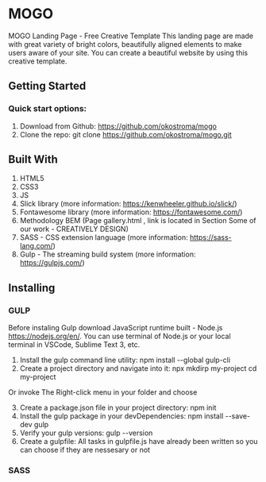 # MOGO

MOGO Landing Page - Free Creative Template
This landing page are made with great variety of bright colors, beautifully aligned elements to make users aware of your site.
You can create a beautiful website by using this creative template.

## Getting Started

### Quick start options:
1. Download from Github: https://github.com/okostroma/mogo
2. Clone the repo: git clone https://github.com/okostroma/mogo.git


## Built With

1. HTML5
2. CSS3
3. JS
4. Slick library (more information: https://kenwheeler.github.io/slick/)
5. Fontawesome library (more information: https://fontawesome.com/)
6. Methodology BEM (Page gallery.html , link is located in Section Some of our work - CREATIVELY DESIGN)
7. SASS - CSS extension language (more information: https://sass-lang.com/)
8. Gulp - The streaming build system (more information: https://gulpjs.com/)

## Installing

### GULP

Before instaling Gulp download JavaScript runtime built - Node.js https://nodejs.org/en/. You can use terminal of Node.js or your local terminal in VSCode, Sublime Text 3, etc.
1. Install the gulp command line utility:
   npm install --global gulp-cli
2. Create a project directory and navigate into it: 
   npx mkdirp my-project
   cd my-project
  
  Or invoke The Right-click menu in your folder and choose
  
3. Create a package.json file in your project directory:
  npm init
4. Install the gulp package in your devDependencies:
  npm install --save-dev gulp  
5. Verify your gulp versions:
  gulp --version
6. Create a gulpfile:
   All tasks in gulpfile.js have already been written so you can choose if they are nessesary or not
   
 ### SASS
 
 
